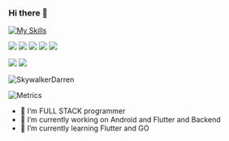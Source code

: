 ### Hi there 👋
[![My Skills](https://skillicons.dev/icons?i=androidstudio,bash,c,cpp,dart,flutter,firebase,git,go,idea,java,jenkins,kotlin,linux,mysql,nginx,py,qt,raspberrypi,rust&perline=10)](https://skillicons.dev)

![](https://img.shields.io/badge/language-dart-blue)
![](https://img.shields.io/badge/language-go-blue)
![](https://img.shields.io/badge/language-python-blue)
![](https://img.shields.io/badge/language-kotlin-orange)
![](https://img.shields.io/badge/language-rust-red)

![](https://img.shields.io/badge/E--mail-my@skywalkerdarren.com-brightgreen)
![](https://visitor-badge.glitch.me/badge?page_id=skywalkerdarren)

![SkywalkerDarren](https://github-readme-stats.vercel.app/api?username=SkywalkerDarren&show_icons=true&count_private=true&include_all_commits=true)

![Metrics](https://metrics.lecoq.io/skywalkerdarren?template=classic&config.timezone=Asia%2FShanghai)

- 🚀 I‘m FULL STACK programmer
- 🔭 I’m currently working on Android and Flutter and Backend
- 🌱 I’m currently learning Flutter and GO
